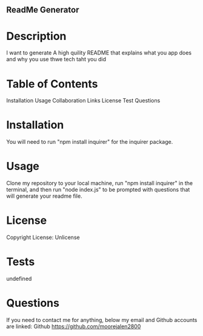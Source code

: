 ## ReadMe Generator

# Description

I want to generate A high quility README that explains what you app does and why you use thwe tech taht you did

# Table of Contents

Installation
Usage
Collaboration
Links
License
Test
Questions

# Installation

You will need to run "npm install inquirer" for the inquirer package.

# Usage

Clone my repository to your local machine, run "npm install inquirer" in the terminal, and then run "node index.js" to be prompted with questions that will generate your readme file.

# License

Copyright  License: Unlicense

# Tests

undefined

# Questions

If you need to contact me for anything, below my email and Github accounts are linked: Github https://github.com/moorejalen2800

